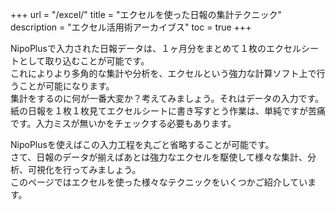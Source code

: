 +++
url = "/excel/"
title = "エクセルを使った日報の集計テクニック"
description = "エクセル活用術アーカイブス"
toc = true
+++

NipoPlusで入力された日報データは、１ヶ月分をまとめて１枚のエクセルシートとして取り込むことが可能です。  
これによりより多角的な集計や分析を、エクセルという強力な計算ソフト上で行うことが可能になります。  
集計をするのに何が一番大変か？考えてみましょう。それはデータの入力です。  
紙の日報を１枚１枚見てエクセルシートに書き写すとう作業は、単純ですが苦痛です。入力ミスが無いかをチェックする必要もあります。

NipoPlusを使えばこの入力工程を丸ごと省略することが可能です。  
さて、日報のデータが揃えばあとは強力なエクセルを駆使して様々な集計、分析、可視化を行ってみましょう。  
このページではエクセルを使った様々なテクニックをいくつかご紹介しています。
